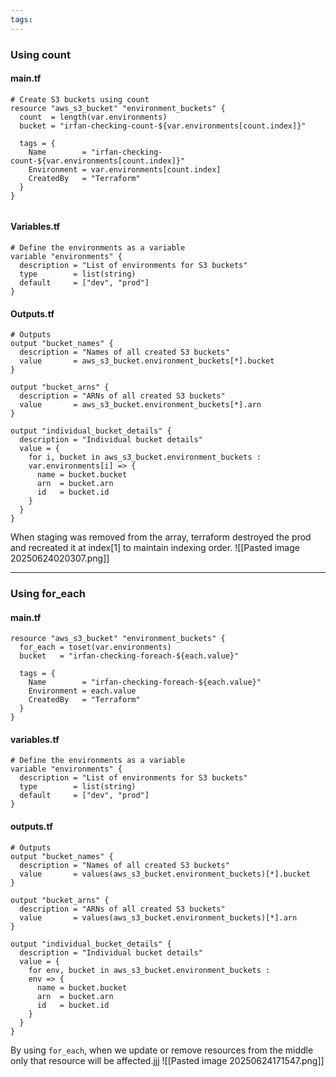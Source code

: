 ```yaml
---
tags:
---
```

### Using count
#### main.tf
```hcl
# Create S3 buckets using count
resource "aws_s3_bucket" "environment_buckets" {
  count  = length(var.environments)
  bucket = "irfan-checking-count-${var.environments[count.index]}"

  tags = {
    Name        = "irfan-checking-count-${var.environments[count.index]}"
    Environment = var.environments[count.index]
    CreatedBy   = "Terraform"
  }
}


```

#### Variables.tf
```hcl
# Define the environments as a variable
variable "environments" {
  description = "List of environments for S3 buckets"
  type        = list(string)
  default     = ["dev", "prod"]
}

```

#### Outputs.tf
```hcl
# Outputs
output "bucket_names" {
  description = "Names of all created S3 buckets"
  value       = aws_s3_bucket.environment_buckets[*].bucket
}

output "bucket_arns" {
  description = "ARNs of all created S3 buckets"
  value       = aws_s3_bucket.environment_buckets[*].arn
}

output "individual_bucket_details" {
  description = "Individual bucket details"
  value = {
    for i, bucket in aws_s3_bucket.environment_buckets :
    var.environments[i] => {
      name = bucket.bucket
      arn  = bucket.arn
      id   = bucket.id
    }
  }
}
```

When staging was removed from the array, terraform destroyed the prod and recreated it at index[1] to maintain indexing order.
![[Pasted image 20250624020307.png]]

----

### Using for_each
#### main.tf
```hcl
resource "aws_s3_bucket" "environment_buckets" {
  for_each = toset(var.environments)
  bucket   = "irfan-checking-foreach-${each.value}"

  tags = {
    Name        = "irfan-checking-foreach-${each.value}"
    Environment = each.value
    CreatedBy   = "Terraform"
  }
}
```

#### variables.tf
```hcl
# Define the environments as a variable
variable "environments" {
  description = "List of environments for S3 buckets"
  type        = list(string)
  default     = ["dev", "prod"]
}
```

#### outputs.tf
```hcl
# Outputs
output "bucket_names" {
  description = "Names of all created S3 buckets"
  value       = values(aws_s3_bucket.environment_buckets)[*].bucket
}

output "bucket_arns" {
  description = "ARNs of all created S3 buckets"
  value       = values(aws_s3_bucket.environment_buckets)[*].arn
}

output "individual_bucket_details" {
  description = "Individual bucket details"
  value = {
    for env, bucket in aws_s3_bucket.environment_buckets : 
    env => {
      name = bucket.bucket
      arn  = bucket.arn
      id   = bucket.id
    }
  }
}
```

By using `for_each`, when we update or remove resources from the middle only that resource will be affected.jjj
![[Pasted image 20250624171547.png]]
